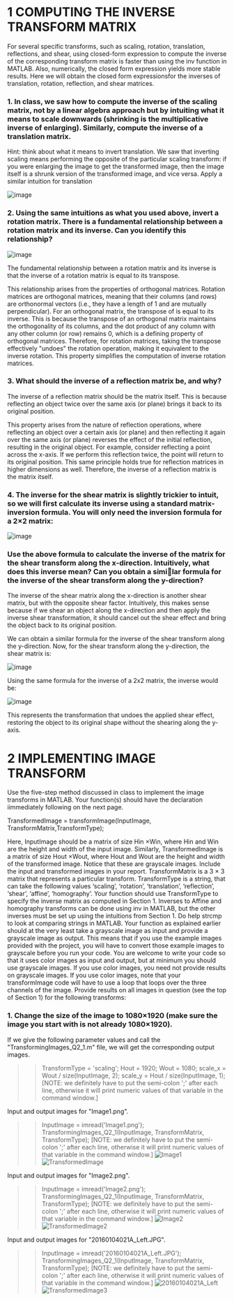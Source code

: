 # 1 COMPUTING THE INVERSE TRANSFORM MATRIX
For several specific transforms, such as scaling, rotation, translation, reflections, and shear, using closed-form expression to compute the inverse of the corresponding transform matrix is faster than using the inv function in MATLAB. 
Also, numerically, the closed form expression yields more stable results. Here we will obtain the closed form expressionsfor the inverses of translation, rotation, reflection, and shear matrices.

### 1. In class, we saw how to compute the inverse of the scaling matrix, not by a linear algebra approach but by intuiting what it means to scale downwards (shrinking is the multiplicative inverse of enlarging). Similarly, compute the inverse of a translation matrix.
Hint: think about what it means to invert translation. We saw that inverting scaling means performing the opposite of the particular scaling transform: if you were enlarging the image to get the transformed image,
then the image itself is a shrunk version of the transformed image, and vice versa. Apply a similar intuition for translation

![image](https://github.com/AfzalNMSU/CV_TransformingImages/assets/83153124/093356db-c7c8-4dca-a346-fe8ab8fe90bc)


 
### 2. Using the same intuitions as what you used above, invert a rotation matrix. There is a fundamental relationship between a rotation matrix and its inverse. Can you identify this relationship?

![image](https://github.com/AfzalNMSU/CV_TransformingImages/assets/83153124/2463f2a7-9dc0-4799-bcca-4efa5d87b477)

The fundamental relationship between a rotation matrix and its inverse is that the inverse of a rotation matrix is equal to its transpose. 

This relationship arises from the properties of orthogonal matrices. Rotation matrices are orthogonal matrices, meaning that their columns (and rows) are orthonormal vectors (i.e., they have a length of 1 and are mutually perpendicular). For an orthogonal matrix, the transpose of is equal to its inverse. This is because the transpose of an orthogonal matrix maintains the orthogonality of its columns, and the dot product of any column with any other column (or row) remains 0, which is a defining property of orthogonal matrices. Therefore, for rotation matrices, taking the transpose effectively "undoes" the rotation operation, making it equivalent to the inverse rotation. This property simplifies the computation of inverse rotation matrices.



### 3. What should the inverse of a reflection matrix be, and why?

The inverse of a reflection matrix should be the matrix itself. This is because reflecting an object twice over the same axis (or plane) brings it back to its original position.

This property arises from the nature of reflection operations, where reflecting an object over a certain axis (or plane) and then reflecting it again over the same axis (or plane) reverses the effect of the initial reflection, resulting in the original object. For example, consider reflecting a point across the x-axis. If we perform this reflection twice, the point will return to its original position. This same principle holds true for reflection matrices in higher dimensions as well. Therefore, the inverse of a reflection matrix is the matrix itself.



### 4. The inverse for the shear matrix is slightly trickier to intuit, so we will first calculate its inverse using a standard matrix-inversion formula. You will only need the inversion formula for a 2×2 matrix:
![image](https://github.com/AfzalNMSU/CV_TransformingImages/assets/83153124/42e6c3f2-a842-4bfe-8acc-1d85bbc45a90)
### Use the above formula to calculate the inverse of the matrix for the shear transform along the x-direction. Intuitively, what does this inverse mean? Can you obtain a similar formula for the inverse of the shear transform along the y-direction?

The inverse of the shear matrix along the x-direction is another shear matrix, but with the opposite shear factor. Intuitively, this makes sense because if we shear an object along the x-direction and then apply the inverse shear transformation, it should cancel out the shear effect and bring the object back to its original position.

We can obtain a similar formula for the inverse of the shear transform along the y-direction. Now, for the shear transform along the y-direction, the shear matrix is:

![image](https://github.com/AfzalNMSU/CV_TransformingImages/assets/83153124/354bf762-aee8-4839-8198-c1b77469d659)

Using the same formula for the inverse of a 2x2 matrix, the inverse would be:

![image](https://github.com/AfzalNMSU/CV_TransformingImages/assets/83153124/dd25e985-37f4-4521-bfd8-ddd5f5b2f3fa)

This represents the transformation that undoes the applied shear effect, restoring the object to its original shape without the shearing along the y-axis.


     
# 2 IMPLEMENTING IMAGE TRANSFORM
Use the five-step method discussed in class to implement the image transforms in MATLAB. Your function(s) should have the declaration iimmediately following on the next page.

TransformedImage = transformImage(InputImage, TransformMatrix,TransformType);

Here, InputImage should be a matrix of size Hin ×Win, where Hin and Win are the height and width of the input image. Similarly, TransformedImage is a matrix of size Hout ×Wout, where Hout and Wout are the height and width of the transformed image. Notice that these are
grayscale images. Include the input and transformed images in your report. TransformMatrix is a 3 × 3 matrix that represents a particular transform. TransformType is a string, that can take the following values ‘scaling’, ‘rotation’, ‘translation’, ‘reflection’, ‘shear’, ‘affine’, ‘homography’. Your function should use TransformType to specify the inverse matrix as computed in Section 1. Inverses to Affine and homography transforms can be done using inv in MATLAB, but the other inverses must be set up using the intuitions from Section 1. Do help strcmp to look at comparing strings in MATLAB. Your function as explained earlier should at the very least take a grayscale image as input and provide a grayscale image as output. This means that if you use the example images provided with the project, you will have to convert those example images to grayscale before you run your code. You are welcome to write your code so that it uses color images as input and output, but at minimum you should use grayscale images. If you use color images, you need not provide results on grayscale images. If you use color images, note that your transformImage code will have to use a loop that loops over the three channels of the image. Provide results on all images in question (see the top of Section 1) for the following transforms:

### 1. Change the size of the image to 1080×1920 (make sure the image you start with is not already 1080×1920).
If we give the following parameter values and call the "TransformingImages_Q2_1.m" file, we will get the corresponding output images.
>> TransformType = 'scaling';
>> Hout = 1920;
>> Wout = 1080;
>> scale_x = Wout / size(InputImage, 2);
>> scale_y = Hout / size(InputImage, 1);
[NOTE: we definitely have to put the semi-colon ';' after each line, otherwise it will print numeric values of that variable in the command window.]



Input and output images for "Image1.png".
>> InputImage = imread('Image1.png');
>> TransformingImages_Q2_1(InputImage, TransformMatrix, TransformType);
[NOTE: we definitely have to put the semi-colon ';' after each line, otherwise it will print numeric values of that variable in the command window.] 
![Image1](https://github.com/AfzalNMSU/CV_TransformingImages/assets/83153124/fb61191e-7c5b-47ab-870e-a0c289bce7d4) ![TransformedImage](https://github.com/AfzalNMSU/CV_TransformingImages/assets/83153124/4b616be8-42c4-4012-a611-90e09b0b4775)

Input and output images for "Image2.png".
>> InputImage = imread('Image2.png');
>> TransformingImages_Q2_1(InputImage, TransformMatrix, TransformType);
[NOTE: we definitely have to put the semi-colon ';' after each line, otherwise it will print numeric values of that variable in the command window.] 
![Image2](https://github.com/AfzalNMSU/CV_TransformingImages/assets/83153124/a8dfaeda-a62e-456b-b468-9b9fd36e554d) ![TransformedImage2](https://github.com/AfzalNMSU/CV_TransformingImages/assets/83153124/8385e342-083d-4206-84d1-0b7036029676)

Input and output images for "20160104021A_Left.JPG".
>> InputImage = imread('20160104021A_Left.JPG');
>> TransformingImages_Q2_1(InputImage, TransformMatrix, TransformType);
[NOTE: we definitely have to put the semi-colon ';' after each line, otherwise it will print numeric values of that variable in the command window.] 
![20160104021A_Left](https://github.com/AfzalNMSU/CV_TransformingImages/assets/83153124/a175918d-3137-4540-a0c8-37445414b089) ![TransformedImage3](https://github.com/AfzalNMSU/CV_TransformingImages/assets/83153124/d0a02051-bd80-48db-978f-97d4a14a2ba3)



